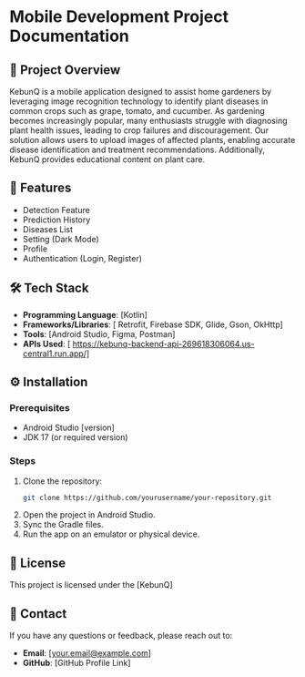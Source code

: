 # Mobile Development Project Documentation

## 📱 Project Overview

KebunQ is a mobile application designed to assist home gardeners by leveraging image recognition technology to identify plant diseases in common crops such as grape, tomato, and cucumber. As gardening becomes increasingly popular, many enthusiasts struggle with diagnosing plant health issues, leading to crop failures and discouragement. Our solution allows users to upload images of affected plants, enabling accurate disease identification and treatment recommendations. Additionally, KebunQ provides educational content on plant care.


## 🚀 Features

- Detection Feature
- Prediction History
- Diseases List
- Setting (Dark Mode)
- Profile
- Authentication (Login, Register)
  

## 🛠️ Tech Stack

- **Programming Language**: [Kotlin]
- **Frameworks/Libraries**: [ Retrofit, Firebase SDK, Glide, Gson, OkHttp]
- **Tools**: [Android Studio, Figma, Postman]
- **APIs Used**: [ https://kebunq-backend-api-269618306064.us-central1.run.app/]

## ⚙️ Installation

### Prerequisites

- Android Studio [version]
- JDK 17 (or required version)

### Steps

1. Clone the repository:
   ```bash
   git clone https://github.com/yourusername/your-repository.git
   ```
2. Open the project in Android Studio.
3. Sync the Gradle files.
4. Run the app on an emulator or physical device.

## 📜 License

This project is licensed under the [KebunQ]

## 📧 Contact

If you have any questions or feedback, please reach out to:
- **Email**: [your.email@example.com]
- **GitHub**: [GitHub Profile Link]

